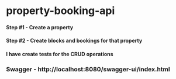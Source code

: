 # property-booking-api

#### Step #1 - Create a property
#### Step #2 - Create blocks and bookings for that property

#### I have create tests for the CRUD operations

### Swagger - http://localhost:8080/swagger-ui/index.html
